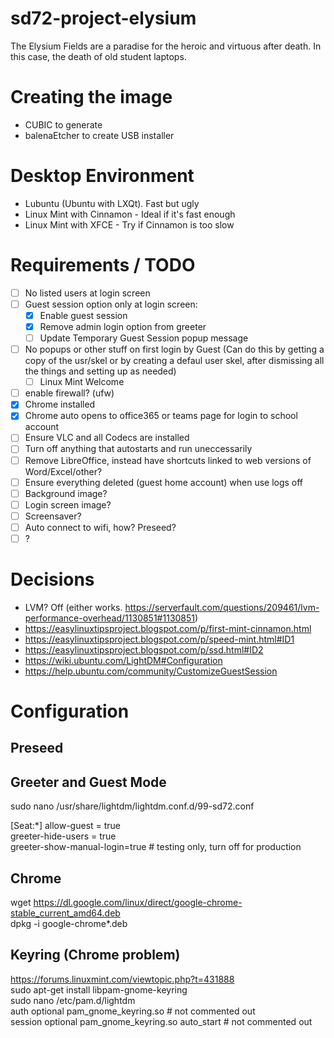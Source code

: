 # sd72-project-elysium
The Elysium Fields are a paradise for the heroic and virtuous after death.  In this case, the death of old student laptops.

# Creating the image
 - CUBIC to generate
 - balenaEtcher to create USB installer

# Desktop Environment
- Lubuntu (Ubuntu with LXQt).  Fast but ugly
- Linux Mint with Cinnamon - Ideal if it's fast enough
- Linux Mint with XFCE - Try if Cinnamon is too slow

# Requirements / TODO
  - [ ] No listed users at login screen
  - [ ] Guest session option only at login screen:
      - [x] Enable guest session
      - [x] Remove admin login option from greeter
      - [ ] Update Temporary Guest Session popup message
  - [ ] No popups or other stuff on first login by Guest (Can do this by getting a copy of the usr/skel or by creating a defaul user skel, after dismissing all the things and setting up as needed)
      - [ ] Linux Mint Welcome
  - [ ] enable firewall? (ufw)  
  - [x] Chrome installed
  - [x] Chrome auto opens to office365 or teams page for login to school account
  - [ ] Ensure VLC and all Codecs are installed
  - [ ] Turn off anything that autostarts and run uneccessarily
  - [ ] Remove LibreOffice, instead have shortcuts linked to web versions of Word/Excel/other?
  - [ ] Ensure everything deleted (guest home account) when use logs off
  - [ ] Background image?
  - [ ] Login screen image?
  - [ ] Screensaver?
  - [ ] Auto connect to wifi, how? Preseed?
  - [ ]  ? 

# Decisions

 - LVM? Off (either works.  https://serverfault.com/questions/209461/lvm-performance-overhead/1130851#1130851)
 - https://easylinuxtipsproject.blogspot.com/p/first-mint-cinnamon.html
 - https://easylinuxtipsproject.blogspot.com/p/speed-mint.html#ID1
 - https://easylinuxtipsproject.blogspot.com/p/ssd.html#ID2
 - https://wiki.ubuntu.com/LightDM#Configuration
 - https://help.ubuntu.com/community/CustomizeGuestSession

# Configuration

## Preseed


## Greeter and Guest Mode
sudo nano /usr/share/lightdm/lightdm.conf.d/99-sd72.conf

[Seat:*]
allow-guest = true  
greeter-hide-users = true  
greeter-show-manual-login=true  # testing only, turn off for production  

## Chrome
wget https://dl.google.com/linux/direct/google-chrome-stable_current_amd64.deb  
dpkg -i google-chrome*.deb  

## Keyring (Chrome problem)
https://forums.linuxmint.com/viewtopic.php?t=431888  
sudo apt-get install libpam-gnome-keyring  
sudo nano /etc/pam.d/lightdm  
auth optional pam_gnome_keyring.so  # not commented out  
session optional pam_gnome_keyring.so auto_start  # not commented out  

